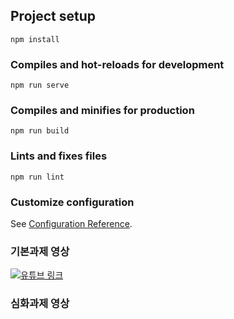 ## Project setup
```
npm install
```

### Compiles and hot-reloads for development
```
npm run serve
```

### Compiles and minifies for production
```
npm run build
```

### Lints and fixes files
```
npm run lint
```

### Customize configuration
See [Configuration Reference](https://cli.vuejs.org/config/).

### 기본과제 영상
 [![유튜브 링크]()](https://www.youtube.com/watch?v=x-VeXsorT-I)
 
 
### 심화과제 영상
 [![]()](https://www.youtube.com/watch?v=f2Sxu4tkAZc)
 

